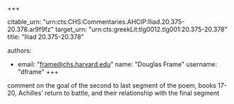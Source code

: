 +++


citable_urn: "urn:cts:CHS:Commentaries.AHCIP:Iliad.20.375-20.378.ar9f9fz"
target_urn: "urn:cts:greekLit:tlg0012.tlg001:20.375-20.378"
title: "Iliad 20.375-20.378"

authors:
- email: "frame@chs.harvard.edu"
  name: "Douglas Frame"
  username: "dframe"
+++

<p>comment on the goal of the second to last segment of the poem, books 17-20, Achilles’ return to battle, and their relationship with the final segment</p>